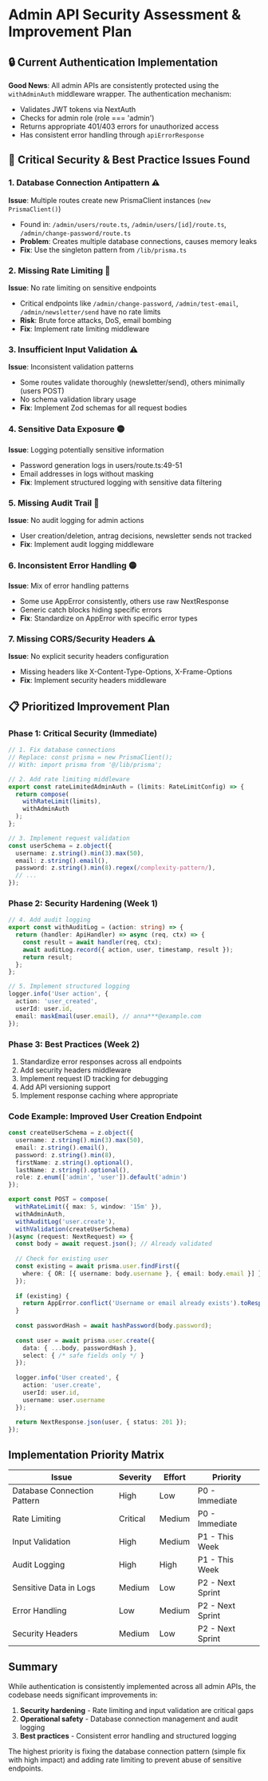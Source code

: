 # Admin API Security Assessment & Improvement Plan

## 🔒 Current Authentication Implementation

**Good News**: All admin APIs are consistently protected using the `withAdminAuth` middleware wrapper. The authentication mechanism:
- Validates JWT tokens via NextAuth
- Checks for admin role (role === 'admin')
- Returns appropriate 401/403 errors for unauthorized access
- Has consistent error handling through `apiErrorResponse`

## 🚨 Critical Security & Best Practice Issues Found

### 1. **Database Connection Antipattern** ⚠️
**Issue**: Multiple routes create new PrismaClient instances (`new PrismaClient()`)
- Found in: `/admin/users/route.ts`, `/admin/users/[id]/route.ts`, `/admin/change-password/route.ts`
- **Problem**: Creates multiple database connections, causes memory leaks
- **Fix**: Use the singleton pattern from `/lib/prisma.ts`

### 2. **Missing Rate Limiting** 🔴
**Issue**: No rate limiting on sensitive endpoints
- Critical endpoints like `/admin/change-password`, `/admin/test-email`, `/admin/newsletter/send` have no rate limits
- **Risk**: Brute force attacks, DoS, email bombing
- **Fix**: Implement rate limiting middleware

### 3. **Insufficient Input Validation** ⚠️
**Issue**: Inconsistent validation patterns
- Some routes validate thoroughly (newsletter/send), others minimally (users POST)
- No schema validation library usage
- **Fix**: Implement Zod schemas for all request bodies

### 4. **Sensitive Data Exposure** 🟡
**Issue**: Logging potentially sensitive information
- Password generation logs in users/route.ts:49-51
- Email addresses in logs without masking
- **Fix**: Implement structured logging with sensitive data filtering

### 5. **Missing Audit Trail** 🔴
**Issue**: No audit logging for admin actions
- User creation/deletion, antrag decisions, newsletter sends not tracked
- **Fix**: Implement audit logging middleware

### 6. **Inconsistent Error Handling** 🟡
**Issue**: Mix of error handling patterns
- Some use AppError consistently, others use raw NextResponse
- Generic catch blocks hiding specific errors
- **Fix**: Standardize on AppError with specific error types

### 7. **Missing CORS/Security Headers** ⚠️
**Issue**: No explicit security headers configuration
- Missing headers like X-Content-Type-Options, X-Frame-Options
- **Fix**: Implement security headers middleware

## 📋 Prioritized Improvement Plan

### Phase 1: Critical Security (Immediate)

```typescript
// 1. Fix database connections
// Replace: const prisma = new PrismaClient();
// With: import prisma from '@/lib/prisma';

// 2. Add rate limiting middleware
export const rateLimitedAdminAuth = (limits: RateLimitConfig) => {
  return compose(
    withRateLimit(limits),
    withAdminAuth
  );
};

// 3. Implement request validation
const userSchema = z.object({
  username: z.string().min(3).max(50),
  email: z.string().email(),
  password: z.string().min(8).regex(/complexity-pattern/),
  // ...
});
```

### Phase 2: Security Hardening (Week 1)

```typescript
// 4. Add audit logging
export const withAuditLog = (action: string) => {
  return (handler: ApiHandler) => async (req, ctx) => {
    const result = await handler(req, ctx);
    await auditLog.record({ action, user, timestamp, result });
    return result;
  };
};

// 5. Implement structured logging
logger.info('User action', {
  action: 'user_created',
  userId: user.id,
  email: maskEmail(user.email), // anna***@example.com
});
```

### Phase 3: Best Practices (Week 2)

1. Standardize error responses across all endpoints
2. Add security headers middleware
3. Implement request ID tracking for debugging
4. Add API versioning support
5. Implement response caching where appropriate

### Code Example: Improved User Creation Endpoint

```typescript
const createUserSchema = z.object({
  username: z.string().min(3).max(50),
  email: z.string().email(),
  password: z.string().min(8),
  firstName: z.string().optional(),
  lastName: z.string().optional(),
  role: z.enum(['admin', 'user']).default('admin')
});

export const POST = compose(
  withRateLimit({ max: 5, window: '15m' }),
  withAdminAuth,
  withAuditLog('user.create'),
  withValidation(createUserSchema)
)(async (request: NextRequest) => {
  const body = await request.json(); // Already validated
  
  // Check for existing user
  const existing = await prisma.user.findFirst({
    where: { OR: [{ username: body.username }, { email: body.email }] }
  });
  
  if (existing) {
    return AppError.conflict('Username or email already exists').toResponse();
  }
  
  const passwordHash = await hashPassword(body.password);
  
  const user = await prisma.user.create({
    data: { ...body, passwordHash },
    select: { /* safe fields only */ }
  });
  
  logger.info('User created', {
    action: 'user.create',
    userId: user.id,
    username: user.username
  });
  
  return NextResponse.json(user, { status: 201 });
});
```

## Implementation Priority Matrix

| Issue | Severity | Effort | Priority |
|-------|----------|--------|----------|
| Database Connection Pattern | High | Low | P0 - Immediate |
| Rate Limiting | Critical | Medium | P0 - Immediate |
| Input Validation | High | Medium | P1 - This Week |
| Audit Logging | High | High | P1 - This Week |
| Sensitive Data in Logs | Medium | Low | P2 - Next Sprint |
| Error Handling | Low | Medium | P2 - Next Sprint |
| Security Headers | Medium | Low | P2 - Next Sprint |

## Summary

While authentication is consistently implemented across all admin APIs, the codebase needs significant improvements in:
1. **Security hardening** - Rate limiting and input validation are critical gaps
2. **Operational safety** - Database connection management and audit logging
3. **Best practices** - Consistent error handling and structured logging

The highest priority is fixing the database connection pattern (simple fix with high impact) and adding rate limiting to prevent abuse of sensitive endpoints.